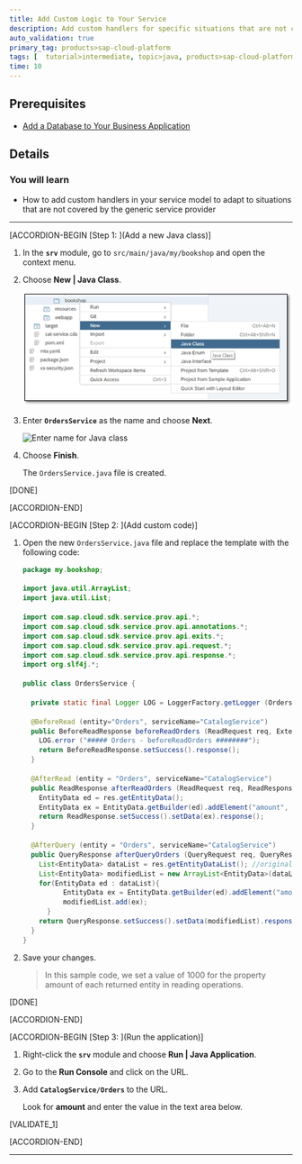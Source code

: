 ```yaml
---
title: Add Custom Logic to Your Service
description: Add custom handlers for specific situations that are not covered by the generic service provider.
auto_validation: true
primary_tag: products>sap-cloud-platform
tags: [  tutorial>intermediate, topic>java, products>sap-cloud-platform, products>sap-web-ide ]
time: 10
---
```


## Prerequisites  
 - [Add a Database to Your Business Application](https://www.sap.com/developer/tutorials/cp-apm-03-add-database.html)

## Details
### You will learn  
  - How to add custom handlers in your service model to adapt to situations that are not covered by the generic service provider

---

[ACCORDION-BEGIN [Step 1: ](Add a new Java class)]

1. In the **`srv`** module, go to `src/main/java/my/bookshop` and open the context menu.

2. Choose **New | Java Class**.

    ![Add Java Class](add-java-class.png)

3. Enter **`OrdersService`** as the name and choose **Next**.

    ![Enter name for Java class](new-java-class.png)

4. Choose **Finish**.

    The `OrdersService.java` file is created.

[DONE]

[ACCORDION-END]

[ACCORDION-BEGIN [Step 2: ](Add custom code)]

1. Open the new `OrdersService.java` file and replace the template with the following code:

    ```java
    package my.bookshop;

    import java.util.ArrayList;
    import java.util.List;

    import com.sap.cloud.sdk.service.prov.api.*;
    import com.sap.cloud.sdk.service.prov.api.annotations.*;
    import com.sap.cloud.sdk.service.prov.api.exits.*;
    import com.sap.cloud.sdk.service.prov.api.request.*;
    import com.sap.cloud.sdk.service.prov.api.response.*;
    import org.slf4j.*;

    public class OrdersService {

      private static final Logger LOG = LoggerFactory.getLogger (OrdersService.class.getName());

      @BeforeRead (entity="Orders", serviceName="CatalogService")
      public BeforeReadResponse beforeReadOrders (ReadRequest req, ExtensionHelper h){
        LOG.error ("##### Orders - beforeReadOrders ########");
        return BeforeReadResponse.setSuccess().response();
      }

      @AfterRead (entity = "Orders", serviceName="CatalogService")
      public ReadResponse afterReadOrders (ReadRequest req, ReadResponseAccessor res, ExtensionHelper h) {
        EntityData ed = res.getEntityData();
        EntityData ex = EntityData.getBuilder(ed).addElement("amount", 1000).buildEntityData("Orders");
        return ReadResponse.setSuccess().setData(ex).response();
      }

      @AfterQuery (entity = "Orders", serviceName="CatalogService")
      public QueryResponse afterQueryOrders (QueryRequest req, QueryResponseAccessor res, ExtensionHelper h) {
        List<EntityData> dataList = res.getEntityDataList(); //original list
        List<EntityData> modifiedList = new ArrayList<EntityData>(dataList.size()); //modified list
        for(EntityData ed : dataList){
    		  EntityData ex = EntityData.getBuilder(ed).addElement("amount", 1000).buildEntityData("Orders");
    		  modifiedList.add(ex);
    	  }
        return QueryResponse.setSuccess().setData(modifiedList).response();
      }
    }  
    ```

1. Save your changes.

    >In this sample code, we set a value of 1000 for the property amount of each returned entity in reading operations.

[DONE]

[ACCORDION-END]

[ACCORDION-BEGIN [Step 3: ](Run the application)]

1. Right-click the **`srv`** module and choose **Run | Java Application**.

2. Go to the **Run Console** and click on the URL.

3. Add **`CatalogService/Orders`** to the URL.

    Look for **amount** and enter the value in the text area below.

[VALIDATE_1]

[ACCORDION-END]



---
